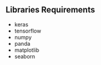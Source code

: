 ## Libraries Requirements

<ul>
  <li>keras</li>  
  <li>tensorflow</li>
  <li>numpy </li>
  <li>panda </li>
  <li>matplotlib </li>
  <li>seaborn  </li>
<ul>
